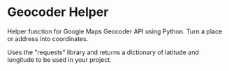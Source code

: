 # Geocoder Helper
Helper function for Google Maps Geocoder API using Python. Turn a place or address into coordinates.

Uses the "requests" library and returns a dictionary of latitude and longitude to be used in your project.
